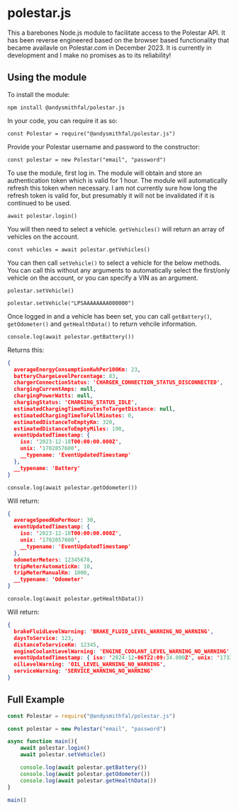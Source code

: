# polestar.js

This a barebones Node.js module to facilitate access to the Polestar API. It has been reverse engineered based on the browser based functionality that became availavle on Polestar.com in December 2023. It is currently in development and I make no promises as to its reliability! 

## Using the module

To install the module: 

`npm install @andysmithfal/polestar.js`

In your code, you can require it as so: 

`const Polestar = require("@andysmithfal/polestar.js")`

Provide your Polestar username and password to the constructor: 

`const polestar = new Polestar("email", "password")`

To use the module, first log in. The module will obtain and store an authentication token which is valid for 1 hour. The module will automatically refresh this token when necessary. I am not currently sure how long the refresh token is valid for, but presumably it will not be invalidated if it is continued to be used. 

`await polestar.login()`

You will then need to select a vehicle. `getVehicles()` will return an array of vehicles on the account. 

`const vehicles = await polestar.getVehicles()`

You can then call `setVehicle()` to select a vehicle for the below methods. You can call this without any arguments to automatically select the first/only vehicle on the account, or you can specify a VIN as an argument. 

`polestar.setVehicle()`

`polestar.setVehicle("LPSAAAAAAAA000000")`

Once logged in and a vehicle has been set, you can call `getBattery()`, `getOdometer()` and `getHealthData()` to return vehcile information. 

`console.log(await polestar.getBattery())`

Returns this:

```json
{
  averageEnergyConsumptionKwhPer100Km: 23,
  batteryChargeLevelPercentage: 83,
  chargerConnectionStatus: 'CHARGER_CONNECTION_STATUS_DISCONNECTED',
  chargingCurrentAmps: null,
  chargingPowerWatts: null,
  chargingStatus: 'CHARGING_STATUS_IDLE',
  estimatedChargingTimeMinutesToTargetDistance: null,
  estimatedChargingTimeToFullMinutes: 0,
  estimatedDistanceToEmptyKm: 320,
  estimatedDistanceToEmptyMiles: 190,
  eventUpdatedTimestamp: {
    iso: '2023-12-18T00:00:00.000Z',
    unix: '1702857600',
    __typename: 'EventUpdatedTimestamp'
  },
  __typename: 'Battery'
}
```

`console.log(await polestar.getOdometer())` 

Will return: 

```json
{
  averageSpeedKmPerHour: 30,
  eventUpdatedTimestamp: {
    iso: '2023-12-18T00:00:00.000Z',
    unix: '1702857600',
    __typename: 'EventUpdatedTimestamp'
  },
  odometerMeters: 12345678,
  tripMeterAutomaticKm: 10,
  tripMeterManualKm: 1000,
  __typename: 'Odometer'
}
```

`console.log(await polestar.getHealthData())` 

Will return: 

```json 
{
  brakeFluidLevelWarning: 'BRAKE_FLUID_LEVEL_WARNING_NO_WARNING',
  daysToService: 123,
  distanceToServiceKm: 12345,
  engineCoolantLevelWarning: 'ENGINE_COOLANT_LEVEL_WARNING_NO_WARNING',
  eventUpdatedTimestamp: { iso: '2024-12-06T22:09:34.000Z', unix: '1733522974' },
  oilLevelWarning: 'OIL_LEVEL_WARNING_NO_WARNING',
  serviceWarning: 'SERVICE_WARNING_NO_WARNING'
}
```

## Full Example

```javascript
const Polestar = require("@andysmithfal/polestar.js")

const polestar = new Polestar("email", "password")

async function main(){
    await polestar.login()
    await polestar.setVehicle()

    console.log(await polestar.getBattery())
    console.log(await polestar.getOdometer())
    console.log(await polestar.getHealthData())
}

main()
```